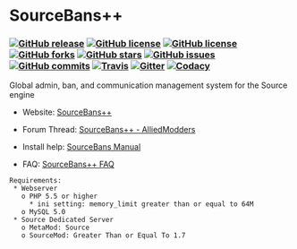 ﻿SourceBans++ 
============
### [![GitHub release](https://img.shields.io/github/release/Sarabveer/SourceBans-Fork.svg?style=flat-square)](https://github.com/Sarabveer/SourceBans-Fork/releases/tag/1.5.3) [![GitHub license](https://img.shields.io/badge/license-GPLv3-blue.svg?style=flat-square)](https://raw.githubusercontent.com/Sarabveer/SourceBans-Fork/master/SOURCEMOD-LICENSE.txt) [![GitHub license](https://img.shields.io/badge/license-AGPLv3-blue.svg?style=flat-square)](https://raw.githubusercontent.com/Sarabveer/SourceBans-Fork/master/AGPLv3.txt) [![GitHub forks](https://img.shields.io/github/forks/Sarabveer/SourceBans-Fork.svg?style=flat-square)](https://github.com/Sarabveer/SourceBans-Fork/network) [![GitHub stars](https://img.shields.io/github/stars/Sarabveer/SourceBans-Fork.svg?style=flat-square)](https://github.com/Sarabveer/SourceBans-Fork/stargazers) [![GitHub issues](https://img.shields.io/github/issues/Sarabveer/SourceBans-Fork.svg?style=flat-square)](https://github.com/Sarabveer/SourceBans-Fork/issues) [![GitHub commits](https://img.shields.io/github/commits-since/Sarabveer/SourceBans-Fork/1.5.3.svg?style=flat-square)](https://github.com/Sarabveer/SourceBans-Fork/compare/1.5.3...master) [![Travis](https://img.shields.io/travis/Sarabveer/SourceBans-Fork.svg?style=flat-square)](https://travis-ci.org/Sarabveer/SourceBans-Fork) [![Gitter](https://img.shields.io/gitter/room/Sarabveer/SourceBans-Fork.svg?style=flat-square)](https://gitter.im/Sarabveer/SourceBans-Fork) [![Codacy](https://img.shields.io/codacy/a167e0b3727447cea49d441fc6dac5a9.svg?style=flat-square)](https://www.codacy.com/app/sarabveer/SourceBans-Fork)

Global admin, ban, and communication management system for the Source engine

- Website: [SourceBans++](https://sarabveer.github.io/SourceBans-Fork/)

- Forum Thread: [SourceBans++ - AlliedModders](https://forums.alliedmods.net/showthread.php?p=2303384)

- Install help: [SourceBans Manual](http://www.sourcebans.net/manual)

- FAQ: [SourceBans++ FAQ](https://sarabveer.github.io/SourceBans-Fork/faq/)

```
Requirements:
 * Webserver
   o PHP 5.5 or higher
     * ini setting: memory_limit greater than or equal to 64M
   o MySQL 5.0
 * Source Dedicated Server
   o MetaMod: Source
   o SourceMod: Greater Than or Equal To 1.7
```